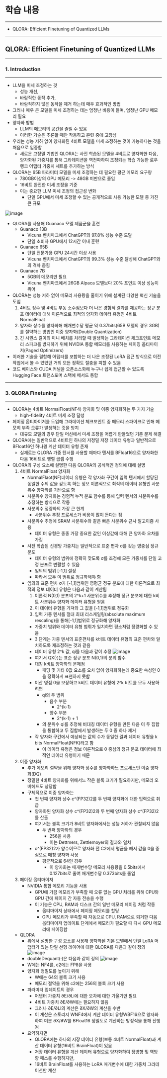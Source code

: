 # 학습 내용

---

- QLORA: Efficient Finetuning of Quantized LLMs

---

## QLORA: Efficient Finetuning of Quantized LLMs

---

### 1. Introduction

---

  - LLM을 미세 조정하는 것
    - 성능 개선,
    - 바람직한 동작 추가,
    - 바람직하지 않은 동작을 제거 하는데 매우 효과적인 방법
  - 그러나 매우 큰 모델을 미세 조정하는 데는 엄청난 비용이 들며, 엄청난 GPU 메모리 필요
  - 양자화 방법
    - LLM의 메모리의 공간을 줄일 수 있음
    - 이러한 기술은 추론할 때만 작동하고 훈련 중에 고장남
  - 우리는 성능 저하 없이 양자화된 4비트 모델을 미세 조정하는 것이 가능하다는 것을 처음으로 입증함
    - 새로운 고정밀 기법인 QLORA는 사전 학습된 모델을 4비트로 양자화한 다음, 양자화된 가중치를 통해 그라데이션을 역전파하여 조정되는 학습 가능한 로우랭크 어댑터 가중치 세트를 추가하는 방식
  - QLORA는 65B 파라미터 모델을 미세 조정하는 데 필요한 평균 메모리 요구량
    - 780GB이상의 GPU 메모리 -> 48GB 미만으로 줄임
    - 16비트 완전한 미세 조정을 기준
    - 이는 중요한 LLM 미세 조정의 접근성 변화
      - 단일 GPU에서 미세 조정할 수 있는 공개적으로 사용 가능한 모델 중 가진 큰 규모

![image](https://github.com/user-attachments/assets/652cba14-aef1-4120-94a2-0c3d0a00549e)

  - QLORA를 사용해 Guanaco 모델 제품군을 훈련
    - Guanaco 13B
      - Vicuna 벤치마크에서 ChatGPT의 97.8% 성능 수준 도달
      - 단일 소비자 GPU에서 12시간 이내 훈련
    - Guanaco 65B
      - 단일 전문가용 GPU 24시간 이상 사용
      - Vicuna 벤치마크에서 ChatGPT의 99.3% 성능 수준 달성해 ChatGPT와의 격차 좁힘
    - Guanaco 7B
      - 5GB의 메모리만 필요
      - Vicuna 벤치마크에서 26GB Alpaca 모델보다 20% 포인트 이상 성능이 뛰어
  - QLORA는 성능 저하 없이 메모리 사용량을 줄이기 위해 설계된 다양한 혁신 기술을 도입
    1. 4비트 정수 및 4비트 부동 소수점보다 더 나은 경험적 결과를 제공하는 정규 분포 데이터에 대해 이론적으로 최적의 양자화 데이터 유형인 4비트 NormalFloat
    2. 양자화 상수를 양자화해 매개변수당 평균 약 0.37bits(65B 모델의 경우 3GB)를 절약하는 방법인 이중 양자화(Double Quantization)
    3. 긴 시퀀스 길이의 미니 배치를 처리할 때 발생하는 그라데이션 체크포인트 메모리 스파크를 방지하기 위해 NVIDIA 통합 메모리를 사용하는 페이징 옵티마이저(Paged Optimizers)
  - 이러한 기술을 결합해 어탭터를 포함하는 더 나은 조정된 LoRA 접근 방식으로 이전 작업에서 볼 수 있었던 거의 모든 정확도 절충을 피할 수 있음
  - 코드 베이스와 CUDA 커널을 오픈소스화해 누구나 쉽게 접근할 수 있도록 Hugging Face 트랜스포머 스택에 메서드 통합

---

### 3. QLORA Finetuning

---

  - QLORA는 4비트 NormalFloat(NF4) 양자화 및 이중 양자화하는 두 가지 기술
    - high-fidelity 4비트 미세 조정 달성
  - 페이징 옵티마이저를 도입해 그라데이션 체크포인트 중 메모리 스파이크로 인해 메모히 부족 오류가 발생하는 것을 방지
    - 대규모 모델의 경우 단일 머신에서 미세 조정을 어렵게 만들었던 기존 문제 해결
  - QLORA에는 일반적으로 4비트인 하나의 저정밀 저장 데이터 유형과 일반적으로 BFloat16인 하나읭 계산 데이터 유형 존재
    - 실제로는 QLORA 가중 텐서를 사용할 때마다 텐서를 BFloat16으로 양자화한 다음 16비트로 행렬 곱셈 수행
  - QLORA의 구성 요소에 설명한 다음 QLORA의 공식적인 정의에 대해 설명
    1. 4비트 NormalFloat 양자화
       - NormalFlaot(NF)데이터 유형은 각 양자화 구간이 입력 텐서에서 할당된 동일한 수의 값을 갖도록 하는 정보 이론적으로 최적의 데이터 유형인 사분위수 양자화를 기반으로 함
       - 사분위수 양자화는 경험적 누적 분포 함수를 통해 입력 텐서의 사분위수를 추정하는 방식으로 작동
       - 사분의수 정량화의 가장 큰 한계
         - 사분위수 추정 프로세스가 비용이 많이 든다는 점
       - 사분위수 추정에 SRAM 사분위수와 같은 빠은 사분위수 근사 알고이즘 사용
         - 데이터 유형은 종종 가장 중요한 값인 이상값에 대해 큰 양자화 오차를 가짐
       - 사전 학습된 신경망 가중치는 일반적으로 표준 편차 σ를 갖는 영중심 정규 분포
         - 데이터 유형의 범위에 정확히 맞도록 σ를 조정해 모든 가중치를 단일 고정 분포로 변활할 수 있음
         - 임의의 범위 [-1,1] 설정
         - 따라서 모두 이 범위로 정규화해야 함
       - 임의의 표준 편차 σ가 [-1,1]범위인 영평균 정규 분포에 대한 이론적으로 최적의 정보 데이터 유형은 다음과 같이 계산됨
         1. 이론적 N(0,1) 분포의 2^k+1 사분위수를 추정해 정규 분포에 대한 k비트 사분위수 양자화 데이터 유형을 얻음
         2. 이 데이터 유형을 가져와 그 값을 [-1,1]범위로 정규화
         3. 입력 가중 텐서를 절대 최대 리스케일링(absolute maximum rescaling)을 통해[-1,1]범위로 정규화해 양자화
         - 가중치 범위와 데이터 유형 범뤼가 일치하면 평소처럼 정량화할 수 있음
         - 3 단계는 가중 텐서의 표준편차를 k비트 데이터 유형의 표준 편차와 일치하도록 재조정하는 것과 같음
         - 데이터 유형 2^k 값, qi를 다음과 같이 추정
            ![image](https://github.com/user-attachments/assets/5c12c43b-d441-4660-8d21-7aa25f69aaba)
         - 여기서 QX(·)는 표준 정규 분포 N(0,1)의 분위 함수
         - 대칭 k비트 양자화의 문제점
           - 패딩 및 기타 0값 요소를 오차 없이 양자화하는데 중요한 속성인 0 을 정확하게 표현하지 못함
         - 이산 영점 0을 보장하고 k비트 데이터 유형에 2^k 비트를 모두 사용하려면
           - qi의 두 범위
             - 음수 부분
               - 2^(k-1)
             - 양수 부분
               - 2^(k-1) + 1
           - 의 분위수 qi를 추정해 비대칭 데이터 유형을 만든 다음 이 두 집합을 통합하고 두 집합에서 발생하는 두 0 중 하나 제거
         - 각 양자화 구간에서 예상되는 값의 수가 동일한 결과 데이터 유형을 k bits NormalFloat(NFK)라고 함
           - 이 데이터 유형은 정보 이론적으로 0 중심의 정규 분포 데이터에 최적인 데이터 유형이기 때문
    2. 이중 양자화
       - 추가 메모리 절약을 위해 양자화 상수를 양자화하느 프로세스인 이줒 양자화(DQ)
       - 정밀한 4비트 양자화를 위해서느 작은 블록 크기가 필요하지만, 메모리 오버헤드도 상당함
       - 구체적으로 이중 양자화는
         - 첫 번째 양자화 상수 c^(FP32)2를 두 번째 양자화에 대한 입력으로 취급
         - 양자화된 양자화 상수 c^(FP32)2와 두 번째 양자화 상수 c^(FP32)2를 산출
         - 여기서는 블록 크기가 8비트 양자화에서는 성능 저하가 관찰되지 않음
           - 두 번째 양자화의 경우
             - 256을 사용
             - 이는  Dettmers, Zettlemoyer의 결과와 일치
         - c^(FP32)2가 양수이므로 양자화 전 C2에서 평균을 빼서 값을 0을 중심으로 매칭 양자화 사용
           - 평균적으로 64인 경우
             - 이 양자화는 매개변수당 메모리 사용량을 0.5bits에서 0.127bits로 줄여 매개변수당 0.373bits를 줄임
    3. 페이징 옵티마이저
       - NVIDIA 통합 메모리 기능을 사용
         - GPU에 가끔 메모리가 부족할 때 오류 없는 GPU 처리를 위해 CPU와 GPU 간에 페이지 간 자동 전송을 수행
         - 이 기능은 CPU, RAM과 디스크 간의 일반 메모리 페이징 처럼 작동
           - 옵티마이저 상태에서 페이징 메모리를 할당
           - GPU 메모리가 부족할 때 자동으로 CPU, RAM으로 퇴거한 다음 옵티마이저 업데이트 단계에서 메모리가 필요할 때 다시 GPU 메모리에 페이징함
    - QLORA
      - 위에서 설명한 구성 요소를 사용해 양자화된 기본 모델에서 단일 LoRA 어댑터가 있는 단일 선형 레이어에 대한 QLORA를 다음과 같이 정의
        ![image](https://github.com/user-attachments/assets/2a40520d-57fc-46c9-a0eb-7c064c5359f7)
      - doubleDequant(·)은 다음과 같이 정의
        ![image](https://github.com/user-attachments/assets/6a756696-ac3b-4bfa-bf42-d43f33e6ea73)
      - W에는 NF4를, c2에는 FP8을 사용
      - 양자화 정밀도를 높이기 위해
        - W에는 64의 블록 크기 사용
        - 메모리 절약을 위해 c2에는 256의 블록 크기 사용
      - 파라미터 업데이트의 경우
        - 어댑터 가중치 ∂E/∂Li에 대한 오차에 대한 기울기만 필요
        - 4비트 가중치 ∂E/∂W에는 필요하지 않음
        - 그러나 ∂E/∂Li의 계산은 ∂X/∂W의 계산을 수반
        - 이 계산은 스토리지 WNF4에서 계산 데이터 유형WBF16으로 양자화하여 미분 ∂X/∂W를 BFloat16 정밀도로 계산하는 방정식을 통해 진행됨
      - 요약하자면
        - QLORA에는 하나의 저장 데이터 유형(보통 4비트 NormalFloat)과 계산 데이터 유형(16비트 BrainFloat)이 있음
        - 저장 데이터 유형을 계산 데이터 유형으로 양자화하여 정방향 및 역방향 패스를 수행하지만,
        - 16비트 BrainFloat를 사용하는 LoRA 매개변수에 대한 가중치 그라데이션만 계산

